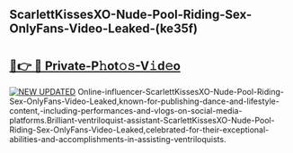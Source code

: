 ## ScarlettKissesXO-Nude-Pool-Riding-Sex-OnlyFans-Video-Leaked-(ke35f)


# <h2><a href="https://mediaupload.pro?-19M">🔗👉 🔴 Private-P𝚑ot𝚘𝚜-V𝚒d𝚎o</a></h2>

[![NEW UPDATED](https://i.imgur.com/0qMVB7G.gif)](https://mediaupload.pro?-19M)
Online-influencer-ScarlettKissesXO-Nude-Pool-Riding-Sex-OnlyFans-Video-Leaked,known-for-publishing-dance-and-lifestyle-content,-including-performances-and-vlogs-on-social-media-platforms.Brilliant-ventriloquist-assistant-ScarlettKissesXO-Nude-Pool-Riding-Sex-OnlyFans-Video-Leaked,celebrated-for-their-exceptional-abilities-and-accomplishments-in-assisting-ventriloquists.  